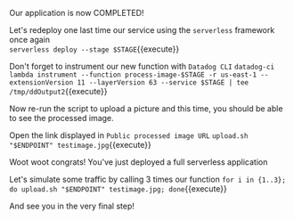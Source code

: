 Our application is now COMPLETED!

Let's redeploy one last time our service using the `serverless` framework once again  
`serverless deploy --stage $STAGE`{{execute}}

Don't forget to instrument our new function with `Datadog CLI`
`datadog-ci lambda instrument --function process-image-$STAGE -r us-east-1 --extensionVersion 11 --layerVersion 63 --service $STAGE | tee /tmp/ddOutput2`{{execute}}

Now re-run the script to upload a picture and this time, you should be able to see the processed image.

Open the link displayed in `Public processed image URL`
`upload.sh "$ENDPOINT" testimage.jpg`{{execute}}

Woot woot congrats! You've just deployed a full serverless application

Let's simulate some traffic by calling 3 times our function
`for i in {1..3}; do upload.sh "$ENDPOINT" testimage.jpg; done`{{execute}}

And see you in the very final step!
